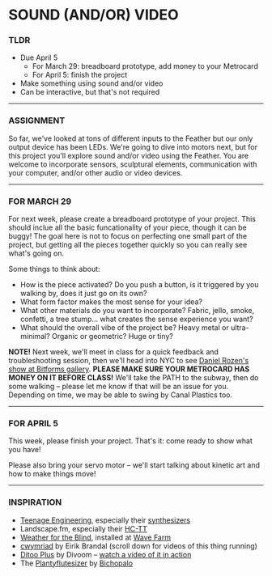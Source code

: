 # SOUND (AND/OR) VIDEO

### TLDR  
* Due April 5  
  * For March 29: breadboard prototype, add money to your Metrocard  
  * For April 5: finish the project  
* Make something using sound and/or video  
* Can be interactive, but that's not required  

***

### ASSIGNMENT  

So far, we've looked at tons of different inputs to the Feather but our only output device has been LEDs. We're going to dive into motors next, but for this project you'll explore sound and/or video using the Feather. You are welcome to incorporate sensors, sculptural elements, communication with your computer, and/or other audio or video devices.

***

### FOR MARCH 29  

For next week, please create a breadboard prototype of your project. This should inclue all the basic funcationality of your piece, though it can be buggy! The goal here is not to focus on perfecting one small part of the project, but getting all the pieces together quickly so you can really see what's going on.

Some things to think about:  
* How is the piece activated? Do you push a button, is it triggered by you walking by, does it just go on its own?  
* What form factor makes the most sense for your idea?  
* What other materials do you want to incorporate? Fabric, jello, smoke, confetti, a tree stump... what creates the sense experience you want?  
* What should the overall vibe of the project be? Heavy metal or ultra-minimal? Organic or geometric? Huge or tiny?  

**NOTE!** Next week, we'll meet in class for a quick feedback and troubleshooting session, then we'll head into NYC to see [Daniel Rozen's show at Bitforms gallery](https://bitforms.art/exhibition/daniel-rozin-shades/). **PLEASE MAKE SURE YOUR METROCARD HAS MONEY ON IT BEFORE CLASS!** We'll take the PATH to the subway, then do some walking – please let me know if that will be an issue for you. Depending on time, we may be able to swing by Canal Plastics too.

***

### FOR APRIL 5  

This week, please finish your project. That's it: come ready to show what you have!

Please also bring your servo motor – we'll start talking about kinetic art and how to make things move!

***

### INSPIRATION  

* [Teenage Engineering](https://teenage.engineering/products), especially their [synthesizers](https://teenage.engineering/products/synthesizers)  
* Landscape.fm, especially their [HC-TT](https://www.landscape.fm/hctt)  
* [Weather for the Blind](https://weatherfortheblind.org/), installed at [Wave Farm](https://wavefarm.org/ta/archive/works/g7yqrm)
* [cwymriad](https://hackaday.io/project/184029-cwymriad) by Eirik Brandal (scroll down for videos of this thing running)  
* [Ditoo Plus](https://www.divoom.com/products/divoom-ditooplus) by Divoom – [watch a video of it in action](https://www.instagram.com/reel/CQbrhCUjXcG)  
* The [Plantyflutesizer](https://www.instagram.com/p/B-ppZAIh-hw/) by [Bichopalo](https://www.instagram.com/_bichopalo_/)  

